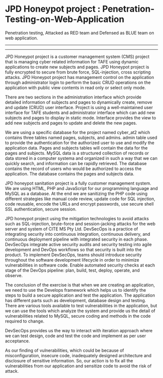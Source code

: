 # JPD Honeypot project : Penetration-Testing-on-Web-Application
Penetration testing, Attacked as RED team and Defensed as BLUE team on web application.
________________________________________________________________________________________
****************************************************************************************
JPD Honeypot project is a customer management system (CMS) project that is managing cyber related information for TAFE using dynamic applications to create new subjects and pages. JPD Honeypot project is fully encrypted to secure from brute force, SQL-injection, cross scripting attacks. JPD Honeypot project has management control on the application through administrator login to perform the basic CRUD operations on the application with public view contents in read only or select only mode. 

There are two sections in the administration interface which provide detailed information of subjects and pages to dynamically create, remove and update (CRUD) user interface. Project is using a well-maintained user interface for TAFE students and administrator interface which can add new subjects and pages to display in static mode. Interface provides the view to add new subjects and pages to update and delete the new pages. 

We are using a specific database for the project named cyber_at2 which contains three tables named pages, subjects, and admins. admin table used to provide the authentication for the authorized user to use and modify the application data. Pages and subjects tables will contain the data for the pages and subjects. MySQL data is a structured collection of records or data stored in a computer systema and organized in such a way that we can quickly search, and information can be rapidly retrieved. The database contains the record of users who would be authorized to access the application. The database contains the pages and subjects data.

JPD honeypot sanitation project is a fully customer management system. We are using HTML, PHP and JavaScript for our programming language and MySQL as a database. At the end we are sanitizing the PHP code using different strategies like manual code review, update code for SQL injection, code reusable, encode the URLs and encrypt passwords, use secure shell SSL authentication, secure session.

JPD honeypot project using the mitigation technologies to avoid attacks such as SQL-injection, brute-force and session-jacking attacks for the web server and system of CITE MS Pty Ltd.
DevSecOps is a practice of integrating security into continuous integration, continuous delivery, and continuous deployment pipeline with integrated security in each phase. DevSecOps integrate active security audits and security testing into agile development and DevOps workflows so that security is built into the product. To implement DevSecOps, teams should introduce security throughout the software development lifecycle in order to minimize vulnerabilities in software code. Enable automated security checks at each stage of the DevOps pipeline: plan, build, test, deploy, operate, and observe.

The conclusion of the exercise is that when we are creating an application, we need to use the Develops framework which helps us to identify the steps to build a secure application and test the application. The application has different parts such as development, database design and testing. There are various tools available to test vulnerabilities in the application, but we can use the tools which analyze the system and provide us the detail of vulnerabilities related to MySQL, secure coding and methods in the code required to change. 

DevSecOps provides us the way to interact with iteration approach where we can test design, code and test the code and implement as per user acceptance. 

As our finding of vulnerabilities, which could be because of misconfiguration, insecure code, inadequately designed architecture and disclosure of sensitive information. So, our action is to fix all the vulnerabilities from our application and sensitize code to avoid the risk of attack.


 

